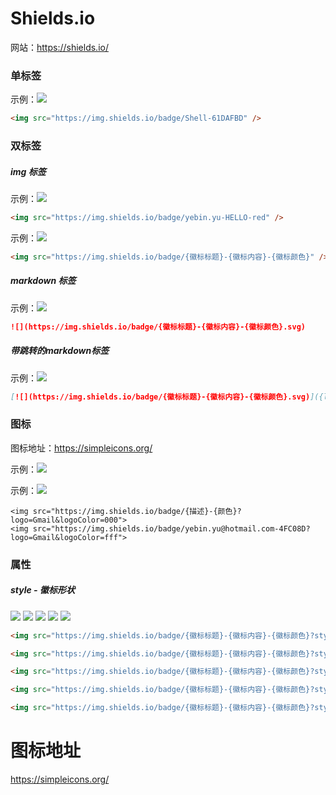 # Shields.io

网站：https://shields.io/

### 单标签

示例：<img src="https://img.shields.io/badge/Shell-61DAFBD" />

```html
<img src="https://img.shields.io/badge/Shell-61DAFBD" />
```



### 双标签


##### img 标签

示例：<img src="https://img.shields.io/badge/yebin.yu-HELLO-red" />

```html
<img src="https://img.shields.io/badge/yebin.yu-HELLO-red" />
```

示例：<img src="https://img.shields.io/badge/{徽标标题}-{徽标内容}-{徽标颜色}" />

```html
<img src="https://img.shields.io/badge/{徽标标题}-{徽标内容}-{徽标颜色}" />
```




##### markdown 标签

示例：![](https://img.shields.io/badge/{徽标标题}-{徽标内容}-{徽标颜色}.svg)

```markdown
![](https://img.shields.io/badge/{徽标标题}-{徽标内容}-{徽标颜色}.svg)
```




##### 带跳转的markdown标签

示例：[![](https://img.shields.io/badge/{徽标标题}-{徽标内容}-{徽标颜色}.svg)]({linkUrl})

```markdown
[![](https://img.shields.io/badge/{徽标标题}-{徽标内容}-{徽标颜色}.svg)]({linkUrl})
```





### 图标

图标地址：https://simpleicons.org/

示例：<img src="https://img.shields.io/badge/{描述}-{颜色}?logo=Gmail&logoColor=000">

示例：<img src="https://img.shields.io/badge/yebin.yu@hotmail.com-4FC08D?logo=Gmail&logoColor=fff&style=flat">

```
<img src="https://img.shields.io/badge/{描述}-{颜色}?logo=Gmail&logoColor=000">
<img src="https://img.shields.io/badge/yebin.yu@hotmail.com-4FC08D?logo=Gmail&logoColor=fff">
```





### 属性

##### style - 徽标形状

<img src="https://img.shields.io/badge/{徽标标题}-{徽标内容}-{徽标颜色}?style=flat" />

<img src="https://img.shields.io/badge/{徽标标题}-{徽标内容}-{徽标颜色}?style=flat-square" />

<img src="https://img.shields.io/badge/{徽标标题}-{徽标内容}-{徽标颜色}?style=plastic" />

<img src="https://img.shields.io/badge/{徽标标题}-{徽标内容}-{徽标颜色}?style=for-the-badge" />

<img src="https://img.shields.io/badge/{徽标标题}-{徽标内容}-{徽标颜色}?style=social" />

```html
<img src="https://img.shields.io/badge/{徽标标题}-{徽标内容}-{徽标颜色}?style=flat" />

<img src="https://img.shields.io/badge/{徽标标题}-{徽标内容}-{徽标颜色}?style=flat-square" />

<img src="https://img.shields.io/badge/{徽标标题}-{徽标内容}-{徽标颜色}?style=plastic" />

<img src="https://img.shields.io/badge/{徽标标题}-{徽标内容}-{徽标颜色}?style=for-the-badge" />

<img src="https://img.shields.io/badge/{徽标标题}-{徽标内容}-{徽标颜色}?style=social" />
```



# 图标地址

https://simpleicons.org/


